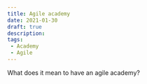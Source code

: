 ```yaml
---
title: Agile academy
date: 2021-01-30 
draft: true 
description:
tags: 
 - Academy
 - Agile 
---
```


What does it mean to have an agile academy?